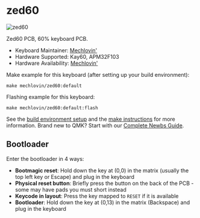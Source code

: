 # zed60

![zed60](https://i.imgur.com/KyTpfmMl.png)

Zed60 PCB, 60% keyboard PCB.
* Keyboard Maintainer: [Mechlovin'](https://mechlovin.studio)
* Hardware Supported: Kay60, APM32F103
* Hardware Availability: [Mechlovin'](https://mechlovin.studio)

Make example for this keyboard (after setting up your build environment):

    make mechlovin/zed60:default

Flashing example for this keyboard:

    make mechlovin/zed60:default:flash

See the [build environment setup](https://docs.qmk.fm/#/getting_started_build_tools) and the [make instructions](https://docs.qmk.fm/#/getting_started_make_guide) for more information. Brand new to QMK? Start with our [Complete Newbs Guide](https://docs.qmk.fm/#/newbs).

## Bootloader

Enter the bootloader in 4 ways:

* **Bootmagic reset**: Hold down the key at (0,0) in the matrix (usually the top left key or Escape) and plug in the keyboard
* **Physical reset button**: Briefly press the button on the back of the PCB - some may have pads you must short instead
* **Keycode in layout**: Press the key mapped to `RESET` if it is available
* **Bootloader**: Hold down the key at (0,13) in the matrix (Backspace) and plug in the keyboard 
